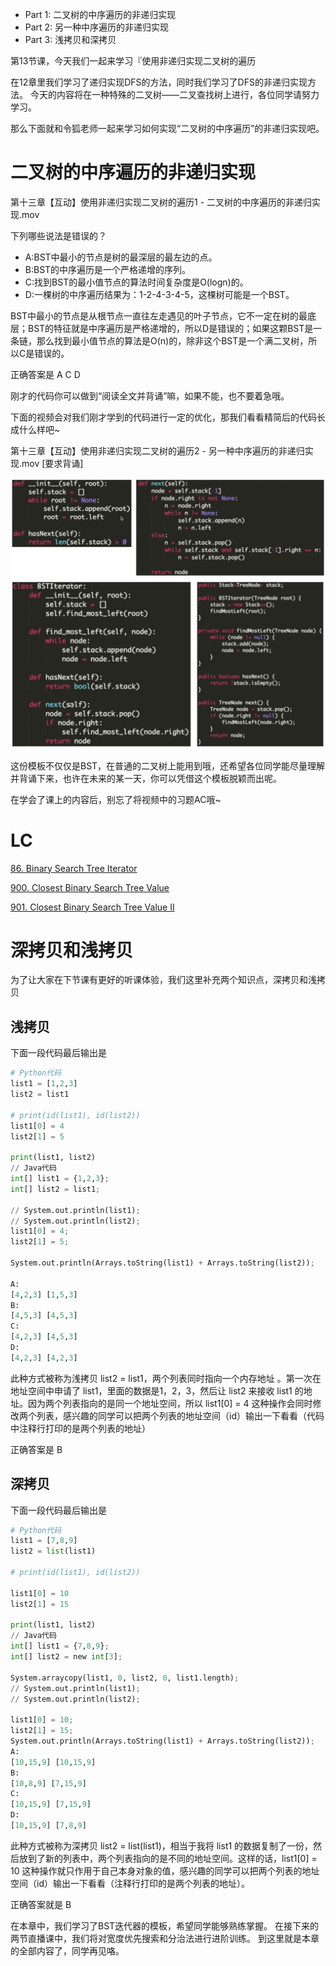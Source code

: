 - Part 1: 二叉树的中序遍历的非递归实现
- Part 2: 另一种中序遍历的非递归实现
- Part 3: 浅拷贝和深拷贝


第13节课，今天我们一起来学习『使用非递归实现二叉树的遍历

在12章里我们学习了递归实现DFS的方法，同时我们学习了DFS的非递归实现方法。
今天的内容将在一种特殊的二叉树——二叉查找树上进行，各位同学请努力学习。

那么下面就和令狐老师一起来学习如何实现“二叉树的中序遍历”的非递归实现吧。

# 二叉树的中序遍历的非递归实现

第十三章【互动】使用非递归实现二叉树的遍历1 - 二叉树的中序遍历的非递归实现.mov

下列哪些说法是错误的？
- A:BST中最小的节点是树的最深层的最左边的点。
- B:BST的中序遍历是一个严格递增的序列。
- C:找到BST的最小值节点的算法时间复杂度是O(logn)的。
- D:一棵树的中序遍历结果为：1-2-4-3-4-5，这棵树可能是一个BST。

BST中最小的节点是从根节点一直往左走遇见的叶子节点，它不一定在树的最底层；BST的特征就是中序遍历是严格递增的，所以D是错误的；如果这颗BST是一条链，那么找到最小值节点的算法是O(n)的，除非这个BST是一个满二叉树，所以C是错误的。

正确答案是 A C D 


刚才的代码你可以做到“阅读全文并背诵”嘛，如果不能，也不要着急哦。

下面的视频会对我们刚才学到的代码进行一定的优化，那我们看看精简后的代码长成什么样吧~

第十三章【互动】使用非递归实现二叉树的遍历2 - 另一种中序遍历的非递归实现.mov
[要求背诵]

<img src="chapter13-1.png">
<img src="chapter13-2.png">

这份模板不仅仅是BST，在普通的二叉树上能用到哦，还希望各位同学能尽量理解并背诵下来，也许在未来的某一天，你可以凭借这个模板脱颖而出呢。

在学会了课上的内容后，别忘了将视频中的习题AC哦~

# LC

[86. Binary Search Tree Iterator](../lintcode/86.Binary_Search_Tree_Iterator.md)

[900. Closest Binary Search Tree Value](../lintcode/900.Closest_Binary_Search_Tree_Value.md)

[901. Closest Binary Search Tree Value II](../lintcode/901.Closest_Binary_Search_Tree_Value_II.md)


# 深拷贝和浅拷贝

为了让大家在下节课有更好的听课体验，我们这里补充两个知识点，深拷贝和浅拷贝

## 浅拷贝

下面一段代码最后输出是
```python
# Python代码
list1 = [1,2,3]
list2 = list1
    
# print(id(list1), id(list2))
list1[0] = 4
list2[1] = 5

print(list1, list2)
// Java代码
int[] list1 = {1,2,3};
int[] list2 = list1;

// System.out.println(list1);
// System.out.println(list2);
list1[0] = 4;
list2[1] = 5;

System.out.println(Arrays.toString(list1) + Arrays.toString(list2));

A:
[4,2,3] [1,5,3]
B:
[4,5,3] [4,5,3]
C:
[4,2,3] [4,5,3]
D:
[4,2,3] [4,2,3]
```

此种方式被称为浅拷贝 list2 = list1，两个列表同时指向一个内存地址 。第一次在地址空间中申请了 list1，里面的数据是1，2，3，然后让 list2 来接收 list1 的地址。因为两个列表指向的是同一个地址空间，所以 list1[0] = 4 这种操作会同时修改两个列表，感兴趣的同学可以把两个列表的地址空间（id）输出一下看看（代码中注释行打印的是两个列表的地址）

正确答案是 B


## 深拷贝

下面一段代码最后输出是
```python
# Python代码
list1 = [7,8,9]
list2 = list(list1)

# print(id(list1), id(list2))

list1[0] = 10
list2[1] = 15

print(list1, list2)
// Java代码
int[] list1 = {7,8,9};
int[] list2 = new int[3];

System.arraycopy(list1, 0, list2, 0, list1.length);
// System.out.println(list1);
// System.out.println(list2);
        
list1[0] = 10;
list2[1] = 15;
System.out.println(Arrays.toString(list1) + Arrays.toString(list2));
A:
[10,15,9] [10,15,9]
B:
[10,8,9] [7,15,9]
C:
[10,15,9] [7,15,9]
D:
[10,15,9] [7,8,9]
```

此种方式被称为深拷贝 list2 = list(list1)，相当于我将 list1 的数据复制了一份，然后放到了新的列表中，两个列表指向的是不同的地址空间。这样的话，list1[0] = 10 这种操作就只作用于自己本身对象的值，感兴趣的同学可以把两个列表的地址空间（id）输出一下看看（注释行打印的是两个列表的地址）。

正确答案就是 B 

在本章中，我们学习了BST迭代器的模板，希望同学能够熟练掌握。
在接下来的两节直播课中，我们将对宽度优先搜索和分治法进行进阶训练。
到这里就是本章的全部内容了，同学再见咯。